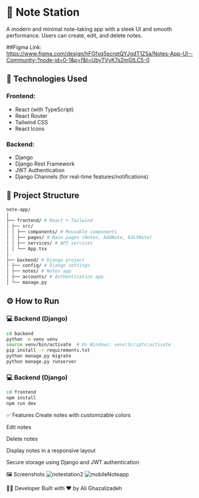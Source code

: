 # 📝 Note Station

A modern and minimal note-taking app with a sleek UI and smooth performance. Users can create, edit, and delete notes.

##Figma Link:
https://www.figma.com/design/hFGfxq5pcrqtQYJgdT1Z5a/Notes-App-UI--Community-?node-id=0-1&p=f&t=UbyTVyK7s2mGtLC5-0

## 🚀 Technologies Used

### Frontend:
- React (with TypeScript)
- React Router
- Tailwind CSS
- React Icons

### Backend:
- Django
- Django Rest Framework
- JWT Authentication
- Django Channels (for real-time features/notifications)

## 📁 Project Structure

```bash
note-app/
│
├── frontend/ # React + Tailwind
│ ├── src/
│ │ ├── components/ # Reusable components
│ │ ├── pages/ # Main pages (Notes, AddNote, EditNote)
│ │ ├── services/ # API services
│ │ └── App.tsx
│
├── backend/ # Django project
│ ├── config/ # Django settings
│ ├── notes/ # Notes app
│ ├── accounts/ # Authentication app
│ └── manage.py
```

## ⚙️ How to Run

### 💻 Backend (Django)

```bash
cd backend
python -m venv venv
source venv/bin/activate  # On Windows: venv\Scripts\activate
pip install -r requirements.txt
python manage.py migrate
python manage.py runserver
```
### 💻 Backend (Django)
```bash
cd frontend
npm install
npm run dev
```

✅ Features
Create notes with customizable colors

Edit notes

Delete notes

Display notes in a responsive layout

Secure storage using Django and JWT authentication


🖼️ Screenshots
![notestation2](https://github.com/user-attachments/assets/1bb9cbbd-570b-410c-8366-cb296e4b5767)
![mobileNoteapp](https://github.com/user-attachments/assets/b30302a0-8996-4c15-a9d4-5466564be395)






🧑‍💻 Developer
Built with ❤️ by Ali Ghazalizadeh
